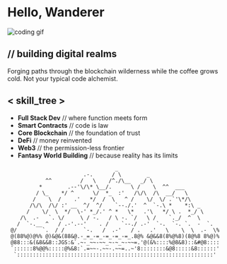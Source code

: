 # Hello, Wanderer

![coding gif](https://media3.giphy.com/media/v1.Y2lkPTc5MGI3NjExZGM2M3doNDdmY2tmbjNmYnNqNWg3dHNyZGpyN2cyanl4cGo0NnFibCZlcD12MV9pbnRlcm5hbF9naWZfYnlfaWQmY3Q9Zw/WrUOlEoYhJ6wog4hCJ/giphy.webp)

## // building digital realms

Forging paths through the blockchain wilderness while the coffee grows cold. Not your typical code alchemist.

## < skill_tree >

- **Full Stack Dev** // where function meets form
- **Smart Contracts** // code is law
- **Core Blockchain** // the foundation of trust
- **DeFi** // money reinvented
- **Web3** // the permission-less frontier
- **Fantasy World Building** // because reality has its limits

```ascii
                                  _
                        .-.      / \        _
            ^^         /   \    /^./\__   _/ \
          *        .--'\/\* \__/.      \ /    \  ^^  ___
         / \_    */ ^      \/  *_  :'   /\/\  /\  __/   \
        /    \  /    .'   */  /  \   ^ /    \/  \/ .`'\*/\
       /\/\  /\/ :' __  ^/  ^/    `--./.'  ^  `-.\ *    *:\ _
      /    \/  \  */  \-' *_/.' ^ *   \*   .'\   */ \ .  *_/ \
    /\  .-   `. \/     \ / -.   / \ -. `/   \ /    `._/  ^  \
   /  `-.__ ^   / .-'.--'    . /    `--./ .-'  `-.  `-. `.  -  `.
 @/        `.  / /      `-.   /  .-'   / .   .'   \    \  \  .-  \%
 @(88%@)@%% @)&@&(88&@.-_=_-=_-=_-=_-=_.8@% &@&&8(8%@%8)(8@%8 8%@)%
 @88:::&(&8&&8::JGS:&`.~-_~~-~~_~-~_~-~~=.'@(&%::::%@8&8)::&#@8::::
 `::::::8%@@%:::::@%&8:`.=~~-.~~-.~~=..~'8::::::::&@8:::::&8::::::'
  `::::::::::::::::::::::::::::::::::::::::::::::::::::::::::::::'
